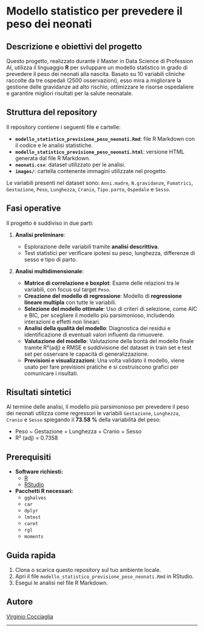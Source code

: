 # Modello statistico per prevedere il peso dei neonati

## Descrizione e obiettivi del progetto
Questo progetto, realizzato durante il Master in Data Science di Profession AI, utilizza il linguaggio **R** per sviluppare un modello statistico in grado di prevedere il peso dei neonati alla nascita. Basato su 10 variabili cliniche raccolte da tre ospedali (2500 osservazioni), esso mira a migliorare la gestione delle gravidanze ad alto rischio, ottimizzare le risorse ospedaliere e garantire migliori risultati per la salute neonatale.

## Struttura del repository
Il repository contiene i seguenti file e cartelle:

- **`modello_statistico_previsione_peso_neonati.Rmd`**: file R Markdown con il codice e le analisi statistiche.
- **`modello_statistico_previsione_peso_neonati.html`**: versione HTML generata dal file R Markdown.
- **`neonati.csv`**: dataset utilizzato per le analisi.
- **`images/`**: cartella contenente immagini utilizzate nel progetto.

Le variabili presenti nel dataset sono: `Anni.madre`, `N.gravidanze`, `Fumatrici`, `Gestazione`, `Peso`, `Lunghezza`, `Cranio`, `Tipo.parto`, `Ospedale` e `Sesso`.

## Fasi operative
Il progetto è suddiviso in due parti:

1. **Analisi preliminare**:
    - Esplorazione delle variabili tramite **analisi descrittiva**.
    - Test statistici per verificare ipotesi su peso, lunghezza, differenze di sesso e tipo di parto.
  
2. **Analisi multidimensionale**:
    - **Matrice di correlazione e boxplot**: Esame delle relazioni tra le variabili, con focus sul target `Peso`.
    - **Creazione del modello di regressione**: Modello di **regressione lineare multipla** con tutte le variabili.
    - **Selezione del modello ottimale**: Uso di criteri di selezione, come AIC e BIC, per scegliere il modello più parsimonioso, includendo interazioni e effetti non lineari.
    - **Analisi della qualità del modello**: Diagnostica dei residui e identificazione di eventuali valori influenti da rimuovere.
    - **Valutazione del modello**: Valutazione della bontà del modello finale tramite R²(adj) e RMSE e suddivisione del dataset in train set e test set per osservare le capacità di generalizzazione.
    - **Previsioni e visualizzazioni**: Una volta validato il modello, viene usato per fare previsioni pratiche e si costruiscono grafici per comunicare i risultati.
  
## Risultati sintetici
Al termine delle analisi, il modello più parsimonioso per prevedere il peso dei neonati utilizza come regressori le variabili `Gestazione`, `Lunghezza`, `Cranio` e `Sesso` spiegando il **73.58 %** della variabilità del peso:

- Peso ~ Gestazione + Lunghezza + Cranio + Sesso
- R² (adj) = 0.7358

## Prerequisiti
- **Software richiesti:**
  - [R](https://www.r-project.org/) 
  - [RStudio](https://posit.co/download/rstudio-desktop/)
- **Pacchetti R necessari:**
  - `gghalves`
  - `car`
  - `dplyr`
  - `lmtest`
  - `caret`
  - `rgl`
  - `moments`

## Guida rapida
1. Clona o scarica questo repository sul tuo ambiente locale.
2. Apri il file `modello_statistico_previsione_peso_neonati.Rmd` in RStudio.
3. Esegui le analisi nel file R Markdown.

## Autore
[Virginio Cocciaglia](https://github.com/VirginioC)

---

